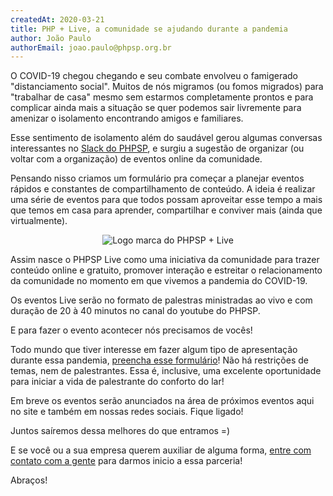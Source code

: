 ```yaml
---
createdAt: 2020-03-21
title: PHP + Live, a comunidade se ajudando durante a pandemia
author: João Paulo
authorEmail: joao.paulo@phpsp.org.br
---
```


O COVID-19 chegou chegando e seu combate envolveu o famigerado "distanciamento social". Muitos de nós migramos (ou fomos migrados) para "trabalhar de casa" mesmo sem estarmos completamente prontos e para complicar ainda mais a situação se quer podemos sair livremente para amenizar o isolamento encontrando amigos e familiares.

Esse sentimento de isolamento além do saudável gerou algumas conversas interessantes no [Slack do PHPSP](http://bit.ly/vem-pro-slack-phpsp), e surgiu a sugestão de organizar (ou voltar com a organização) de eventos online da comunidade.

Pensando nisso criamos um formulário pra começar a planejar eventos rápidos e constantes de compartilhamento de conteúdo. A ideia é realizar uma série de eventos para que todos possam aproveitar esse tempo a mais que temos em casa para aprender, compartilhar e conviver mais (ainda que virtualmente).

<p align="center">
  <img alt="Logo marca do PHPSP + Live" src="/assets/images/posts/php-live-pandemia-2020/phpsp-live.png">
</p>

Assim nasce o PHPSP Live como uma iniciativa da comunidade para trazer conteúdo online e gratuito, promover interação e estreitar o relacionamento da comunidade no momento em que vivemos a pandemia do COVID-19.

Os eventos Live serão no formato de palestras ministradas ao vivo e com duração de 20 à 40 minutos no canal do youtube do PHPSP.

E para  fazer o evento acontecer nós precisamos de vocês! 

Todo mundo que tiver interesse em fazer algum tipo de apresentação durante essa pandemia, [preencha esse formulário](https://bit.ly/palestre-no-phpsp-live)! Não há restrições de temas, nem de palestrantes. Essa é, inclusive, uma excelente oportunidade para iniciar a vida de palestrante do conforto do lar!

Em breve os eventos serão anunciados na área de próximos eventos aqui no site e também em nossas redes sociais. Fique ligado!

Juntos saíremos dessa melhores do que entramos =)

E se você ou a sua empresa querem auxiliar de alguma forma, [entre com contato com a gente](https://bit.ly/patrocine-o-phpsp-live) para darmos inicio a essa parceria!

Abraços!